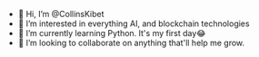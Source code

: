 - 👋 Hi, I’m @CollinsKibet
- 👀 I’m interested in everything AI, and blockchain technologies
- 🌱 I’m currently learning Python. It's my first day😂
- 💞️ I’m looking to collaborate on anything that'll help me grow.

<!---
CollinsKibet/CollinsKibet is a ✨ special ✨ repository because its `README.md` (this file) appears on your GitHub profile.
You can click the Preview link to take a look at your changes.
--->
